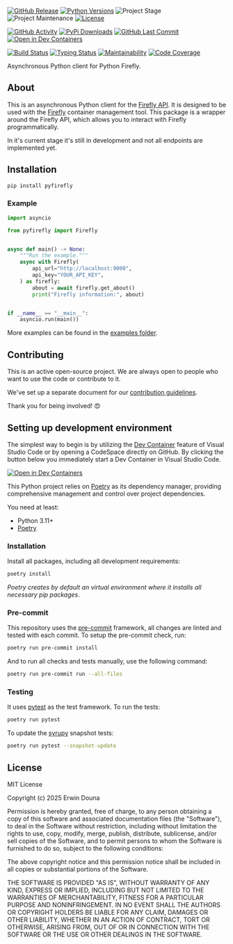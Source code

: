 <!-- PROJECT SHIELDS -->
[![GitHub Release][releases-shield]][releases]
[![Python Versions][python-versions-shield]][pypi]
![Project Stage][project-stage-shield]
![Project Maintenance][maintenance-shield]
[![License][license-shield]](LICENSE)

[![GitHub Activity][commits-shield]][commits-url]
[![PyPi Downloads][downloads-shield]][downloads-url]
[![GitHub Last Commit][last-commit-shield]][commits-url]
[![Open in Dev Containers][devcontainer-shield]][devcontainer]

[![Build Status][build-shield]][build-url]
[![Typing Status][typing-shield]][typing-url]
[![Maintainability][maintainability-shield]][maintainability-url]
[![Code Coverage][codecov-shield]][codecov-url]


Asynchronous Python client for Python Firefly.

## About

This is an asynchronous Python client for the [Firefly API](https://docs.firefly.io/api-docs/). It is designed to be used with the [Firefly](https://www.firefly.io/) container management tool.
This package is a wrapper around the Firefly API, which allows you to interact with Firefly programmatically.

In it's current stage it's still in development and not all endpoints are implemented yet.

## Installation

```bash
pip install pyfirefly
```

### Example

```python
import asyncio

from pyfirefly import Firefly


async def main() -> None:
    """Run the example."""
    async with Firefly(
        api_url="http://localhost:9000",
        api_key="YOUR_API_KEY",
    ) as firefly:
        about = await firefly.get_about()
        print("Firefly information:", about)


if __name__ == "__main__":
    asyncio.run(main())
```

More examples can be found in the [examples folder](./examples/).

## Contributing

This is an active open-source project. We are always open to people who want to
use the code or contribute to it.

We've set up a separate document for our
[contribution guidelines](CONTRIBUTING.md).

Thank you for being involved! :heart_eyes:

## Setting up development environment

The simplest way to begin is by utilizing the [Dev Container][devcontainer]
feature of Visual Studio Code or by opening a CodeSpace directly on GitHub.
By clicking the button below you immediately start a Dev Container in Visual Studio Code.

[![Open in Dev Containers][devcontainer-shield]][devcontainer]

This Python project relies on [Poetry][poetry] as its dependency manager,
providing comprehensive management and control over project dependencies.

You need at least:

- Python 3.11+
- [Poetry][poetry-install]

### Installation

Install all packages, including all development requirements:

```bash
poetry install
```

_Poetry creates by default an virtual environment where it installs all
necessary pip packages_.

### Pre-commit

This repository uses the [pre-commit][pre-commit] framework, all changes
are linted and tested with each commit. To setup the pre-commit check, run:

```bash
poetry run pre-commit install
```

And to run all checks and tests manually, use the following command:

```bash
poetry run pre-commit run --all-files
```

### Testing

It uses [pytest](https://docs.pytest.org/en/stable/) as the test framework. To run the tests:

```bash
poetry run pytest
```

To update the [syrupy](https://github.com/tophat/syrupy) snapshot tests:

```bash
poetry run pytest --snapshot-update
```

## License

MIT License

Copyright (c) 2025 Erwin Douna

Permission is hereby granted, free of charge, to any person obtaining a copy
of this software and associated documentation files (the "Software"), to deal
in the Software without restriction, including without limitation the rights
to use, copy, modify, merge, publish, distribute, sublicense, and/or sell
copies of the Software, and to permit persons to whom the Software is
furnished to do so, subject to the following conditions:

The above copyright notice and this permission notice shall be included in all
copies or substantial portions of the Software.

THE SOFTWARE IS PROVIDED "AS IS", WITHOUT WARRANTY OF ANY KIND, EXPRESS OR
IMPLIED, INCLUDING BUT NOT LIMITED TO THE WARRANTIES OF MERCHANTABILITY,
FITNESS FOR A PARTICULAR PURPOSE AND NONINFRINGEMENT. IN NO EVENT SHALL THE
AUTHORS OR COPYRIGHT HOLDERS BE LIABLE FOR ANY CLAIM, DAMAGES OR OTHER
LIABILITY, WHETHER IN AN ACTION OF CONTRACT, TORT OR OTHERWISE, ARISING FROM,
OUT OF OR IN CONNECTION WITH THE SOFTWARE OR THE USE OR OTHER DEALINGS IN THE
SOFTWARE.


<!-- LINKS FROM PLATFORM -->


<!-- MARKDOWN LINKS & IMAGES -->
[build-shield]: https://github.com/erwindouna/pyfirefly/actions/workflows/tests.yaml/badge.svg
[build-url]: https://github.com/erwindouna/pyfirefly/actions/workflows/tests.yaml
[codecov-shield]: https://codecov.io/gh/erwindouna/pyfirefly/branch/main/graph/badge.svg?token=TOKEN
[codecov-url]: https://codecov.io/gh/erwindouna/pyfirefly
[commits-shield]: https://img.shields.io/github/commit-activity/y/erwindouna/pyfirefly.svg
[commits-url]: https://github.com/erwindouna/pyfirefly/commits/main
[devcontainer-shield]: https://img.shields.io/static/v1?label=Dev%20Containers&message=Open&color=blue&logo=visualstudiocode
[devcontainer]: https://vscode.dev/redirect?url=vscode://ms-vscode-remote.remote-containers/cloneInVolume?url=https://github.com/erwindouna/pyfirefly
[downloads-shield]: https://img.shields.io/pypi/dm/pyfirefly
[downloads-url]: https://pypistats.org/packages/pyfirefly
[last-commit-shield]: https://img.shields.io/github/last-commit/erwindouna/pyfirefly.svg
[license-shield]: https://img.shields.io/github/license/erwindouna/pyfirefly.svg
[maintainability-shield]: https://api.codeclimate.com/v1/badges/TOKEN/maintainability
[maintainability-url]: https://codeclimate.com/github/erwindouna/pyfirefly/maintainability
[maintenance-shield]: https://img.shields.io/maintenance/yes/2025.svg
[project-stage-shield]: https://img.shields.io/badge/project%20stage-experimental-yellow.svg
[pypi]: https://pypi.org/project/pyfirefly/
[python-versions-shield]: https://img.shields.io/pypi/pyversions/pyfirefly
[releases-shield]: https://img.shields.io/github/release/erwindouna/pyfirefly.svg
[releases]: https://github.com/erwindouna/pyfirefly/releases
[typing-shield]: https://github.com/erwindouna/pyfirefly/actions/workflows/typing.yaml/badge.svg
[typing-url]: https://github.com/erwindouna/pyfirefly/actions/workflows/typing.yaml

[poetry-install]: https://python-poetry.org/docs/#installation
[poetry]: https://python-poetry.org
[pre-commit]: https://pre-commit.com
